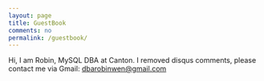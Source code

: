 ```yaml
---
layout: page
title: GuestBook
comments: no
permalink: /guestbook/
---
```


Hi, I am Robin, MySQL DBA at Canton. I removed disqus comments, please contact me via Gmail: dbarobinwen@gmail.com

